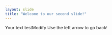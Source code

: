 ```yaml
---
layout: slide
title: "Welcome to our second slide!"
---
```

Your text testModify
Use the left arrow to go back!
